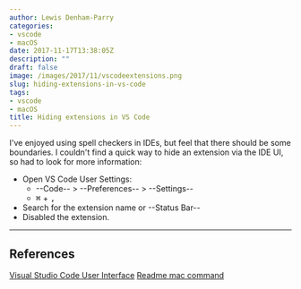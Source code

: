 ```yaml
---
author: Lewis Denham-Parry
categories:
- vscode
- macOS
date: 2017-11-17T13:38:05Z
description: ""
draft: false
image: /images/2017/11/vscodeextensions.png
slug: hiding-extensions-in-vs-code
tags:
- vscode
- macOS
title: Hiding extensions in VS Code
---
```


I've enjoyed using spell checkers in IDEs, but feel that there should be some boundaries.  I couldn't find a quick way to hide an extension via the IDE UI, so had to look for more information:

* Open VS Code User Settings:
    * --Code-- > --Preferences-- > --Settings--
    * <kbd>&#8984;</kbd> + <kbd>,</kbd>
* Search for the extension name or --Status Bar--
* Disabled the extension.

---

## References

[Visual Studio Code User Interface](https://code.visualstudio.com/docs/getstarted/userinterface)
[Readme mac command](https://superuser.com/questions/695317/how-to-add-macs-command-special-sign-into-a-markdown-document-using-html-tags)